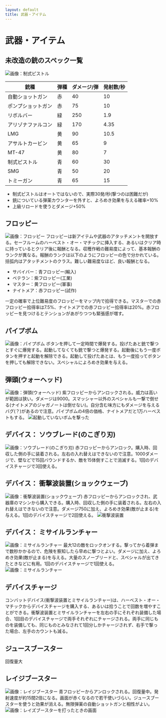 ```yaml
---
layout: default
title: 武器・アイテム
---
```

# 武器・アイテム

## 未改造の銃のスペック一覧
![画像：制式ピストル](../images/wep_pistle.jpg)

銃種|弾種|ダメージ/弾|発射数/秒
---|---|---|---
自動ショットガン|赤|40|10
ポンプショットガン|赤|75|10
リボルバー|緑|250|1.9
アリゾナファルコン|緑|170|4.35
LMG|黄|90|10.5
アサルトカービン|黄|65|9
MT-47|黄|80|7
制式ピストル|青|60|30
SMG|青|50|20
トミーガン|青|65|15

* 制式ピストルはオートではないので、実際30発/秒(撃つのは困難だが)
* 銃についている弾薬カウンターを外すと、よろめき効果を与える確率+10%
* 上級リロードを使うとダメージ+50%

## フロッピー
![画像：フロッピー](../images/wep_floppy.jpg)
フロッピーは新アイテムや武器のアタッチメントを開放する。セーフルームのハーベスト・オー・マチックに挿入する、あるいはクリア時に持っているとクリア後に報酬となる。収穫作戦の難易度によって、基本報酬のランクが異なる。報酬のランクは以下のようにフロッピーの色で分かれている。括弧内はアタッチメントのクラス。難しい難易度なほど、良い報酬となる。

* サバイバー：青フロッピー(輸入)
* ベテラン：紫フロッピー(工業)
* マスター：黄フロッピー(軍事)
* ナイトメア：赤フロッピー(試作)

一定の確率で上位難易度のフロッピーをマップ内で拾得できる。マスターでの赤フロッピー拾得率は7.5%、ナイトメアでの赤フロッピー拾得率は20%。赤フロッピーを見つけるとテンションがあがりつつも緊張感が増す。

## パイプボム
![画像：パイプボム](../images/wep_pipe.jpg)
ボタンを押して一定時間で爆発する。投げたあと銃で撃つとすぐに爆発する。起動してなくても銃で撃つと爆発する。起動後にもう一度ボタンを押すと起動を解除できる。起動して投げたあとは、もう一度拾ってボタンを押しても解除できない。スペシャルによろめき効果を与える。

## 弾頭(ウォーヘッド)
![画像：弾頭(ウォーヘッド)](../images/wep_warhead.jpg)
紫フロッピーからアンロックされる。威力は高いが範囲は狭い。ダメージは9000。スマッシャー以外のスペシャルも一撃で倒せる(ナイトメアのジャガノートは倒せない)。自分含む味方にもダメージを与えるバグ(？)があるので注意。パイプボムの4倍の価格、ナイトメアだと1万ハーベストもする。
![起動していないボムを撃った](https://user-images.githubusercontent.com/1223395/167609944-5c5f2b34-abc9-45b1-9cc0-511d356b748f.gif)

## デバイス： ソウブレード(のこぎり刃)
![画像：ソウブレード(のこぎり刃)](../images/wep_saw.webp)
赤フロッピーからアンロック。購入時、回収した側の手に装着される。左右の入れ替えはできないので注意。1000ダメージで、壁などで15回バウンドするか、敵を15体倒すことで消滅する。1回のデバイスチャージで3回使える。

## デバイス： 衝撃波装置(ショックウェーブ)
![画像：衝撃波装置(ショックウェーブ)](../images/wep_shock.jpg)
赤フロッピーからアンロックされ、武器庫のマシンから購入できる。購入時、回収した側の手に装着される。左右の入れ替えはできないので注意。ダメージ750に加え、よろめき効果(敵が止まる)を与える。1回のデバイスチャージで2回使える。
![衝撃波装置](https://user-images.githubusercontent.com/1223395/167611118-f6b56170-df34-46c5-9604-2c9dcfa39b44.gif)

## デバイス： ミサイルランチャー
![画像：ミサイルランチャー](../images/wep_misile.jpg)
最大12の敵をロックオンする。撃ってから着弾まで数秒かかるので、危険を察知したら早めに撃つとよい。ダメージに加え、よろめき効果(敵が止まる)を与える。大量のスノーブリードと、スペシャルが出てきたときなどに有用。1回のデバイスチャージで1回使える。
![画像：ミサイルランチャー](https://user-images.githubusercontent.com/1223395/167611019-bec692f2-1c5e-43d9-b2f2-dcc65ab7b653.gif)

## デバイスチャージ
コンバットデバイス(衝撃波装置とミサイルランチャー)は、ハーベスト・オー・マチックからデバイスチャージを購入する、あるいは拾うことで回数を増やすことができる。衝撃波装置とミサイルランチャーを左右の手にそれぞれ装備した場合、1回目のデバイスチャージで両手それぞれにチャージされる。両手に同じものを装備しても、同じものとみなされて1回分しかチャージされず、右手で撃った場合、左手のカウントも減る。

## ジュースブースター
回復量大

## レイジブースター
![画像：レイジブースター](../images/wep_reigi.jpg)
青フロッピーからアンロックされる。回復量中。発射速度が約15間2倍になる。画面が赤くなるので若干使いづらい。ジュースブースターを使うと効果が消える。無限弾薬の自動ショットガンと相性がよい。
![画像：レイズブースターを打ったときの画面](../images/wep_reigi2.jpg)
